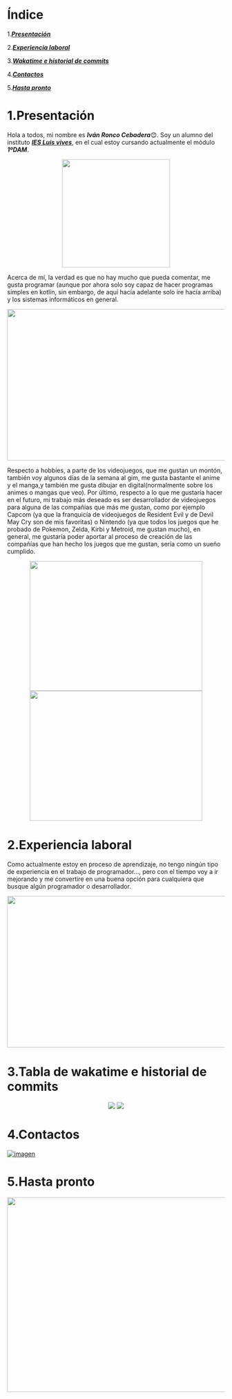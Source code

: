 # Índice
1.[***Presentación***](#1.Presentación)

2.[***Experiencia laboral***](#2.ExperienciaLaboral)

3.[***Wakatime e historial de commits***](#3.TablaDeWakatimeEHistorialDeCommits)

4.[***Contactos***](#4.Contactos)

5.[***Hasta pronto***](#5.Hastapronto)
# 1.Presentación
Hola a todos, mi nombre es ***Iván Ronco Cebadera***😊. Soy un alumno del instituto [***IES Luis vives***](https://www.iesluisvives.es), en el cual estoy cursando actualmente el módulo ***1ºDAM***. 
<p align="center">
    <img src="https://user-images.githubusercontent.com/113459253/196044366-469367f3-e3e8-47e7-8003-681b254a5e30.png" width="250" height="250">
</p>

Acerca de mí, la verdad es que no hay mucho que pueda comentar, me gusta programar (aunque por ahora solo soy capaz de hacer programas simples en kotlin, sin embargo, de aquí hacía adelante solo ire hacía arriba) y los sistemas informáticos en general. 


<p align="center">
    <img src="https://www.elsevier.com/__data/assets/image/0016/741121/Dia-Internacional-Sol1.jpg" width="600px" height="350px">
</p>

Respecto a hobbies, a parte de los videojuegos, que me gustan un montón, también voy algunos días de la semana al gim, me gusta bastante el anime y el manga,y también  me gusta dibujar en digital(normalmente sobre los animes o mangas que veo). Por último, respecto a lo que me gustaría hacer en el futuro, mi trabajo más deseado es ser desarrollador de videojuegos para alguna de las compañias que más me gustan, como por ejemplo Capcom (ya que la franquicía de videojuegos de Resident Evil y de Devil May Cry son de mis favoritas) o Nintendo (ya que todos los juegos que he probado de Pokemon, Zelda, Kirbi y Metroid, me gustan mucho), en general, me gustaría poder aportar al proceso de creación de las compañías que han hecho los juegos que me gustan, sería como un sueño cumplido.

<p align="center">
    <img src="https://user-images.githubusercontent.com/113459253/196044303-b54fc27a-bee9-4283-ad29-19951723700f.gif" width="400px" height="300px">
    <img src="https://user-images.githubusercontent.com/113459253/196044319-59811555-d281-4563-a61a-2c38d0ca4437.gif" width="400px" height="300px">
</p>

# 2.Experiencia laboral
Como actualmente estoy en proceso de aprendizaje, no tengo ningún tipo de experiencia en el trabajo de programador..., pero con el tiempo voy a ir mejorando y me convertire en una buena opción para cualquiera que busque algún programador o desarrollador. 

<p align="center">
    <img src="https://user-images.githubusercontent.com/113459253/196044443-27a6a819-cc43-433f-8df7-5bb4188414a3.png" width="600px" height="350px">
</p>


# 3.Tabla de wakatime e historial de commits
<center>
    <img src="https://wakatime.com/share/@f11c8048-330a-4e54-8654-1896e71ac8c8/654f2d04-099b-4bc8-93d6-7289555c62f2.svg">
    <img src="https://wakatime.com/share/@f11c8048-330a-4e54-8654-1896e71ac8c8/4adeab22-7786-42e9-a4e9-31fd707cbfcb.svg">
</center>

# 4.Contactos
 
[![imagen](https://encrypted-tbn0.gstatic.com/images?q=tbn:ANd9GcTT0isBhh4GH3aDi2vho5wZRPljuOtASGoHo_ibBh96Ojn75eXxZf1SbgFLXvpTKMPstVo&usqp=CAU)](https://www.linkedin.com/in/iván-ronco-cebadera-1590bb250/)

# 5.Hasta pronto
<p align="center">
    <img src="https://user-images.githubusercontent.com/113459253/196044388-6ca6f93d-1067-4f48-8c4c-c0233dac56f5.gif" width="650px" height="450px">
</p>


